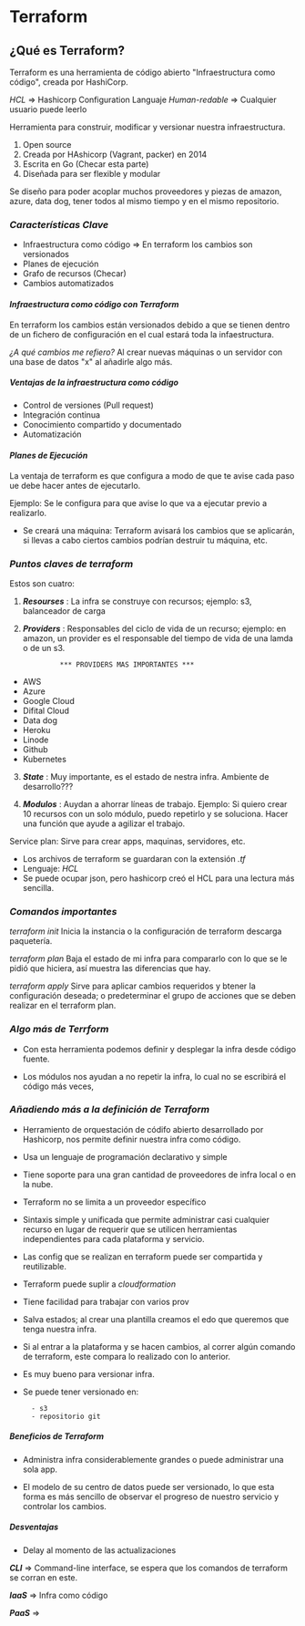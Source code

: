# Terraform

## ¿Qué es Terraform?

Terraform es una herramienta de código abierto "Infraestructura como código", creada por HashiCorp.

*HCL* => Hashicorp Configuration Languaje
*Human-redable* => Cualquier usuario puede leerlo

Herramienta para construir, modificar y versionar nuestra infraestructura.

1. Open source
2. Creada por HAshicorp (Vagrant, packer) en 2014
3. Escrita en Go (Checar esta parte)
4. Diseñada para ser flexible y modular

Se diseño para poder acoplar muchos proveedores y piezas de amazon, azure, data dog, tener todos al mismo tiempo y en el mismo repositorio.

###   *Características Clave*

- Infraestructura como código => En terraform los cambios son versionados
- Planes de ejecución
- Grafo de recursos (Checar)
- Cambios automatizados


####  ***Infraestructura como código con Terraform***

En terraform los cambios están versionados debido a que se tienen dentro de un fichero de configuración en el cual estará toda la infaestructura.

*¿A qué cambios me refiero?*
Al crear nuevas máquinas o un servidor con una base de datos "x" al añadirle algo más.

##### *Ventajas de la infraestructura como código*

- Control de versiones (Pull request)
- Integración continua
- Conocimiento compartido y documentado
- Automatización

#### ***Planes de Ejecución***

La ventaja de terraform es que configura a modo de que te avise cada paso ue debe hacer antes de ejecutarlo.

Ejemplo:
Se le configura para que avise lo que va a ejecutar previo a realizarlo.
- Se creará una máquina:
Terraform avisará los cambios que se aplicarán, si llevas a cabo ciertos cambios podrían destruir tu máquina, etc.

### ***Puntos claves de terraform***

Estos son cuatro:

1. ***Resourses*** : 
La infra se construye con recursos; ejemplo: s3, balanceador de carga

2. ***Providers*** : 
Responsables del ciclo de vida de un recurso; ejemplo: en amazon, un provider es el responsable del tiempo de vida de una lamda o de un s3.

                *** PROVIDERS MAS IMPORTANTES ***

- AWS
- Azure
- Google Cloud
- Difital Cloud
- Data dog
- Heroku
- Linode
- Github
- Kubernetes

3. ***State*** : Muy importante, es el estado de nestra infra. Ambiente de desarrollo???

4. ***Modulos*** : Auydan a ahorrar líneas de trabajo.
Ejemplo: Si quiero crear 10 recursos con un solo módulo, puedo repetirlo y se soluciona.
Hacer una función que ayude a agilizar el trabajo.

Service plan: Sirve para crear apps, maquinas, servidores, etc.
- Los archivos de terraform se guardaran con la extensión *.tf*
- Lenguaje: *HCL*
- Se puede ocupar json, pero hashicorp creó el HCL para una lectura más sencilla.

### ***Comandos importantes***

*terraform init*
Inicia la instancia o la configuración de terraform descarga paquetería.

*terraform plan* 
Baja el estado de mi infra para compararlo con lo que se le pidió que hiciera, así muestra las diferencias que hay.

*terraform apply*
Sirve para aplicar cambios requeridos y btener la configuración deseada; o predeterminar el grupo de acciones que se deben realizar en el terraform plan.

### ***Algo más de Terrform***

- Con esta herramienta podemos definir y desplegar la infra desde código fuente.

- Los módulos nos ayudan a no repetir la infra, lo cual no se escribirá el código más veces,

### ***Añadiendo más a la definición de Terraform***

- Herramiento de orquestación de códifo abierto desarrollado por Hashicorp, nos permite definir nuestra infra como código.

- Usa un lenguaje de programación declarativo y simple

- Tiene soporte para una gran cantidad de proveedores de infra local o en la nube.

- Terraform no se limita a un proveedor específico

- Sintaxis simple y unificada que permite administrar casi cualquier recurso en lugar de requerir que se utilicen herramientas independientes para cada plataforma y servicio.

- Las config que se realizan en terraform puede ser compartida y reutilizable.

- Terraform puede suplir a *cloudformation*

- Tiene facilidad para trabajar con varios prov

- Salva estados; al crear una plantilla creamos el edo que queremos que tenga nuestra infra.

- Si al entrar a la plataforma y se hacen cambios, al correr algún comando de terraform, este compara lo realizado con lo anterior.

- Es muy bueno para versionar infra.

- Se puede tener versionado en:

        - s3
        - repositorio git

##### *Beneficios de Terraform*

- Administra infra considerablemente grandes o puede administrar una sola app.

- El modelo de su centro de datos puede ser versionado, lo que esta forma es más sencillo de observar el progreso de nuestro servicio y controlar los cambios.

##### *Desventajas*

- Delay al momento de las actualizaciones

***CLI*** => Command-line interface, se espera que los comandos de terraform se corran en este.

***IaaS*** => Infra como código

***PaaS*** =>